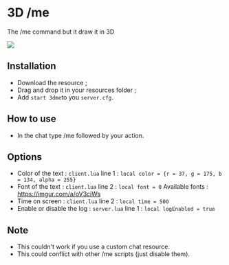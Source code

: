 # 3D /me
The /me command but it draw it in 3D

<img src=https://i.imgur.com/VUO7GWD.jpg>

## Installation
* Download the resource ;
* Drag and drop it in your resources folder ;
* Add ```start 3dme```to you ```server.cfg```.

## How to use
* In the chat type /me followed by your action.

## Options 
* Color of the text : ```client.lua``` line 1 : ```local color = {r = 37, g = 175, b = 134, alpha = 255}```
* Font of the text : ```client.lua``` line 2 : ```local font = 0``` Available fonts : https://imgur.com/a/oV3ciWs
* Time on screen : ```client.lua``` line 2 : ```local time = 500```
* Enable or disable the log : ```server.lua``` line 1 : ```local logEnabled = true```

## Note
* This couldn't work if you use a custom chat resource.
* This could conflict with other /me scripts (just disable them).
